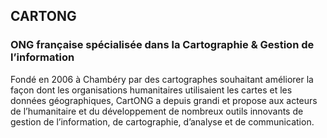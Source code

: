 ## CARTONG

### ONG française spécialisée dans la Cartographie & Gestion de l’information

Fondé en 2006 à Chambéry par des cartographes souhaitant améliorer la façon dont les organisations humanitaires utilisaient les cartes et les données géographiques, CartONG a depuis grandi et propose aux acteurs de l’humanitaire et du développement de nombreux outils innovants de gestion de l’information, de cartographie, d’analyse et de communication.